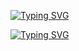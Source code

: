 <!-- ## Hi there 👋 -->
<a href="https://git.io/typing-svg"><img src="https://readme-typing-svg.demolab.com?font=Fira+Code&weight=700&size=35&duration=3500&pause=2000&color=1255FF&center=true&vCenter=true&random=false&width=435&lines=Hi!+I+am+Laksh+Jain." alt="Typing SVG" /></a>

<!-- A colorful and eye-catching Typing SVG for your GitHub README -->
<a href="https://git.io/typing-svg">
  <img 
    src="https://readme-typing-svg.demolab.com?font=Fira+Code&weight=700&size=35&duration=3500&pause=2000&color=FF5733&background=000000&center=true&vCenter=true&width=500&lines=Hi!+I+am+Laksh+Jain.;Welcome+to+my+GitHub+profile!" 
    alt="Typing SVG" 
  />
</a>


<!--
**Jain-Laksh/Jain-Laksh** is a ✨ _special_ ✨ repository because its `README.md` (this file) appears on your GitHub profile.

Here are some ideas to get you started:

- 🔭 I’m currently working on ...
- 🌱 I’m currently learning ...
- 👯 I’m looking to collaborate on ...
- 🤔 I’m looking for help with ...
- 💬 Ask me about ...
- 📫 How to reach me: ...
- 😄 Pronouns: ...
- ⚡ Fun fact: ...
-->
